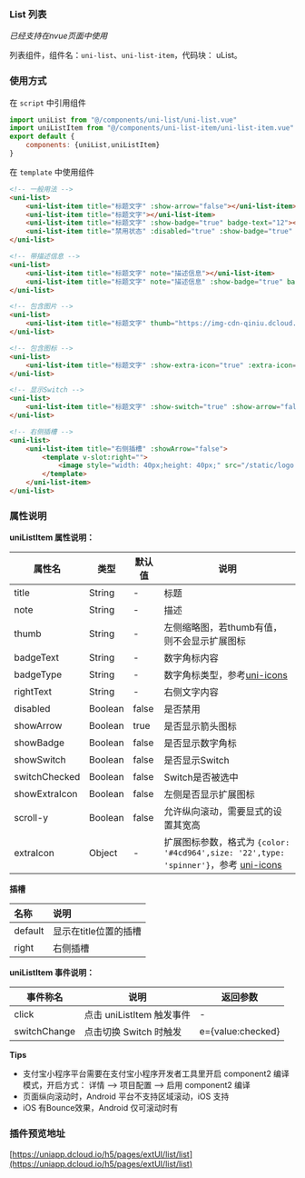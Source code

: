### List 列表
*已经支持在nvue页面中使用*

列表组件，组件名：``uni-list``、``uni-list-item``，代码块： uList。

### 使用方式

在 ``script`` 中引用组件 

```javascript
import uniList from "@/components/uni-list/uni-list.vue"
import uniListItem from "@/components/uni-list-item/uni-list-item.vue"
export default {
    components: {uniList,uniListItem}
}
```

在 ``template`` 中使用组件 

```html
<!-- 一般用法 -->
<uni-list>
    <uni-list-item title="标题文字" :show-arrow="false"></uni-list-item>
    <uni-list-item title="标题文字"></uni-list-item>
    <uni-list-item title="标题文字" :show-badge="true" badge-text="12"></uni-list-item>
    <uni-list-item title="禁用状态" :disabled="true" :show-badge="true" badge-text="12"></uni-list-item>
</uni-list>

<!-- 带描述信息 -->
<uni-list>
    <uni-list-item title="标题文字" note="描述信息"></uni-list-item>
    <uni-list-item title="标题文字" note="描述信息" :show-badge="true" badge-text="12"></uni-list-item>
</uni-list>

<!-- 包含图片 -->
<uni-list>
    <uni-list-item title="标题文字" thumb="https://img-cdn-qiniu.dcloud.net.cn/new-page/hx.png"></uni-list-item>
</uni-list>

<!-- 包含图标 -->
<uni-list>
    <uni-list-item title="标题文字" :show-extra-icon="true" :extra-icon="{color: '#4cd964',size: '22',type: 'spinner'}"></uni-list-item>
</uni-list>

<!-- 显示Switch -->
<uni-list>
    <uni-list-item title="标题文字" :show-switch="true" :show-arrow="false"></uni-list-item>
</uni-list>

<!-- 右侧插槽 -->
<uni-list>
    <uni-list-item title="右侧插槽" :showArrow="false">
        <template v-slot:right="">
            <image style="width: 40px;height: 40px;" src="/static/logo.png" mode="widthFix"></image>
        </template>
    </uni-list-item>
</uni-list>
```

### 属性说明

**uniListItem 属性说明：**

|属性名			|类型	|默认值	|说明																																|
|---			|----	|---	|---																																|
|title			|String	|-		|标题																																|
|note			|String	|-		|描述																																|
|thumb			|String	|-		|左侧缩略图，若thumb有值，则不会显示扩展图标																						|
|badgeText		|String	|-		|数字角标内容																														|
|badgeType		|String	|-		|数字角标类型，参考[uni-icons](https://ext.dcloud.net.cn/plugin?id=21)																|
|rightText		|String	|-		|右侧文字内容																														|
|disabled		|Boolean|false	|是否禁用																															|
|showArrow		|Boolean|true	|是否显示箭头图标																													|
|showBadge		|Boolean|false	|是否显示数字角标																													|
|showSwitch	    |Boolean|false	|是否显示Switch																														|
|switchChecked	|Boolean|false	|Switch是否被选中																													|
|showExtraIcon  |Boolean|false	|左侧是否显示扩展图标																												|
|scroll-y       |Boolean|false	|允许纵向滚动，需要显式的设置其宽高|
|extraIcon		|Object	|-		|扩展图标参数，格式为 ``{color: '#4cd964',size: '22',type: 'spinner'}``，参考 [uni-icons](https://ext.dcloud.net.cn/plugin?id=28)	|

**插槽**

|名称	|说明					|
|:-		|:-						|
|default|显示在title位置的插槽	|
|right	|右侧插槽				|

**uniListItem 事件说明：**

|事件称名		|说明						|返回参数			|
|---			|---						|---				|
|click			|点击 uniListItem 触发事件	|-					|
|switchChange	|点击切换 Switch 时触发		|e={value:checked}	|

**Tips**

- 支付宝小程序平台需要在支付宝小程序开发者工具里开启 component2 编译模式，开启方式： 详情 --> 项目配置 --> 启用 component2 编译
- 页面纵向滚动时，Android 平台不支持区域滚动，iOS 支持
- iOS 有Bounce效果，Android 仅可滚动时有

### 插件预览地址

[https://uniapp.dcloud.io/h5/pages/extUI/list/list](https://uniapp.dcloud.io/h5/pages/extUI/list/list)